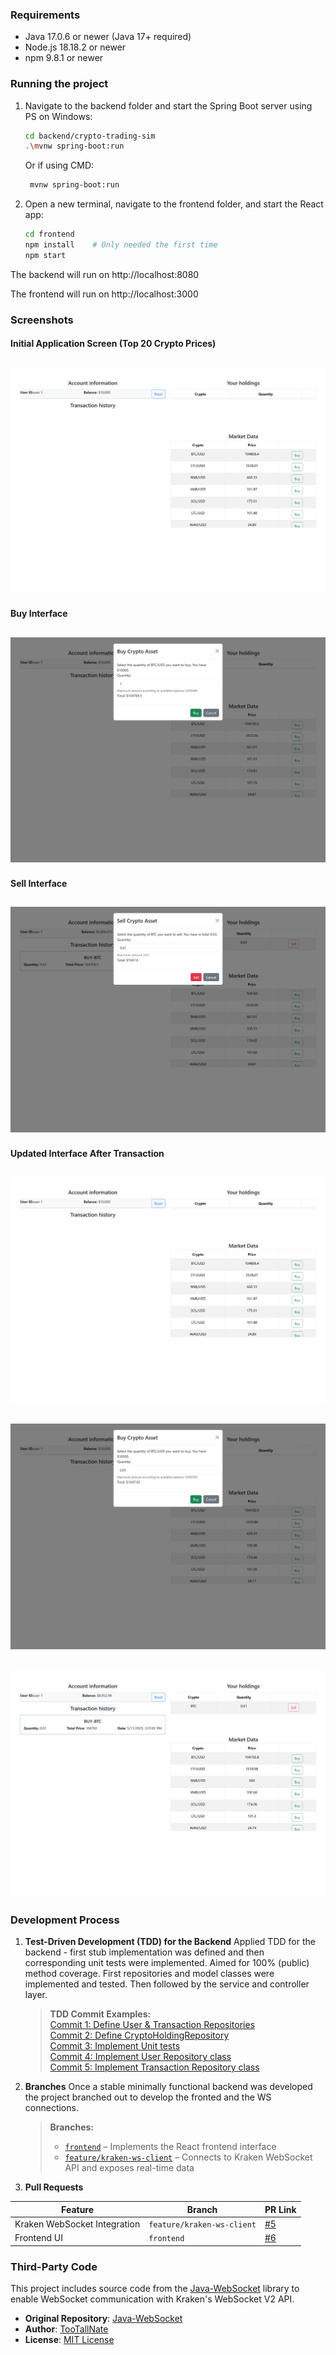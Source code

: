 ### Requirements

- Java 17.0.6 or newer (Java 17+ required)
- Node.js 18.18.2 or newer
- npm 9.8.1 or newer

### Running the project
1. Navigate to the backend folder and start the Spring Boot server using PS on Windows:

   ```bash
   cd backend/crypto-trading-sim
   .\mvnw spring-boot:run
   ```
   Or if using CMD:
   ```bash
    mvnw spring-boot:run
   ```

2. Open a new terminal, navigate to the frontend folder, and start the React app:

   ```bash
   cd frontend
   npm install    # Only needed the first time
   npm start
   ```


The backend will run on http://localhost:8080

The frontend will run on http://localhost:3000

### Screenshots

#### Initial Application Screen (Top 20 Crypto Prices)
![Top 20 Crypto Prices](img/initialScreen.png)
----
#### Buy Interface
![Buy Interface](img/buyInterface.png)
----
#### Sell Interface
![Sell Interface](img/sellInterface.png)
----
#### Updated Interface After Transaction

![Interface before the transaction](img/initialScreen.png)
----
![Make a buy](img/buy.png)
----
![Interface after the transaction](img/interfaceafterBuy.png)
----
### Development Process

1. **Test-Driven Development (TDD) for the Backend**
    Applied TDD for the backend - first stub implementation was defined and then corresponding unit tests were implemented. Aimed for 100% (public) method coverage.
    First repositories and model classes were implemented and tested. Then followed by the service and controller layer.
   > **TDD Commit Examples:**  
   > [Commit 1: Define User & Transaction Repositories](https://github.com/bobelchev/crypto-sim/commit/dbb4594e9dcd0279473dcf389898fae826f77aa6)  
   > [Commit 2: Define CryptoHoldingRepository](https://github.com/bobelchev/crypto-sim/commit/45a4adcafc9b0eeae463841c47786c4f11b55096)  
   > [Commit 3: Implement Unit tests](https://github.com/bobelchev/crypto-sim/commit/45a4adcafc9b0eeae463841c47786c4f11b55096)  
   > [Commit 4: Implement User Repository class](https://github.com/bobelchev/crypto-sim/commit/f1f4e654f1178b225294f874bbf8788089c3d2b3)  
   > [Commit 5: Implement Transaction Repository class](https://github.com/bobelchev/crypto-sim/commit/52f4d371d29f2f8f312774ada86c312b9bc22c83)

2. **Branches**
    Once a stable minimally functional backend was developed the project branched out to develop the fronted and the WS connections.
   > **Branches:**
   > - [`frontend`](https://github.com/bobelchev/crypto-trading-sim/tree/frontend) – Implements the React frontend interface
   > - [`feature/kraken-ws-client`](https://github.com/bobelchev/crypto-trading-sim/tree/feature/kraken-ws-client) – Connects to Kraken WebSocket API and exposes real-time data

3. **Pull Requests**

| Feature                          | Branch             | PR Link                                                      |
|----------------------------------|--------------------|--------------------------------------------------------------|
| Kraken WebSocket Integration     | `feature/kraken-ws-client` | [#5](https://github.com/bobelchev/crypto-trading-sim/pull/5) |
| Frontend UI                      | `frontend`         | [#6](https://github.com/bobelchev/crypto-trading-sim/pull/6) |


### Third-Party Code

This project includes source code from the [Java-WebSocket](https://github.com/TooTallNate/Java-WebSocket) library to enable WebSocket communication with Kraken's WebSocket V2 API.

- **Original Repository**: [Java-WebSocket](https://github.com/TooTallNate/Java-WebSocket)
- **Author**: [TooTallNate](https://github.com/TooTallNate)
- **License**: [MIT License](https://github.com/TooTallNate/Java-WebSocket/blob/master/LICENSE)


